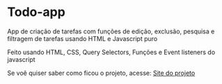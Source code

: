 # Todo-app
App de criação de tarefas com funções de edição, exclusão, pesquisa e filtragem de tarefas usando HTML e Javascript puro

Feito usando HTML, CSS, Query Selectors, Funções e Event listeners do javascript

Se voê quiser saber como ficou o projeto, acesse: [Site do projeto](https://assis-s-m.github.io/Todo-app/)
